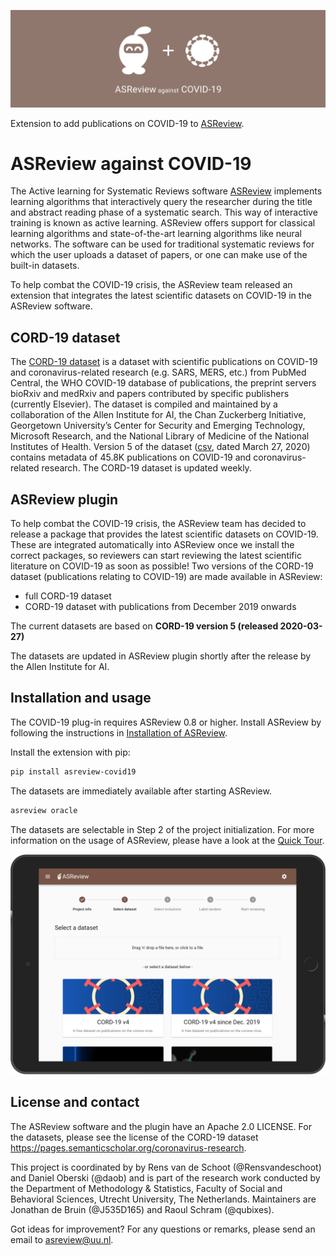 ![ASReview for COVID19](https://github.com/asreview/asreview/blob/master/images/intro-covid19-small.png?raw=true)

Extension to add publications on COVID-19 to [ASReview](https://github.com/asreview/asreview).

# ASReview against COVID-19
The Active learning for Systematic Reviews software [ASReview](https://github.com/asreview/asreview) implements learning algorithms that interactively query the researcher during the title and abstract reading phase of a systematic search. This way of interactive training is known as active learning. ASReview offers support for classical learning algorithms and state-of-the-art learning algorithms like neural networks. The software can be used for traditional systematic reviews for which the user uploads a dataset of papers, or one can make use of the built-in datasets. 

To help combat the COVID-19 crisis, the ASReview team released an extension that integrates the latest scientific datasets on COVID-19 in the ASReview software.

## CORD-19 dataset
The [CORD-19 dataset](https://pages.semanticscholar.org/coronavirus-research) is a dataset with scientific publications on COVID-19 and coronavirus-related research (e.g. SARS, MERS, etc.) from PubMed Central, the WHO COVID-19 database of publications, the preprint servers bioRxiv and medRxiv and papers contributed by specific publishers (currently Elsevier). The dataset is compiled and maintained by a collaboration of the Allen Institute for AI, the Chan Zuckerberg Initiative, Georgetown University’s Center for Security and Emerging Technology, Microsoft Research, and the National Library of Medicine of the National Institutes of Health. Version 5 of the dataset ([csv](https://ai2-semanticscholar-cord-19.s3-us-west-2.amazonaws.com/2020-03-27/metadata.csv), dated March 27, 2020) contains metadata of 45.8K publications on COVID-19 and coronavirus-related research. The CORD-19 dataset is updated weekly. 

## ASReview plugin

To help combat the COVID-19 crisis, the ASReview team has decided to release a package that provides the latest scientific datasets on COVID-19. These are integrated automatically into ASReview once we install the correct packages, so reviewers can start reviewing the latest scientific literature on COVID-19 as soon as possible!
Two versions of the CORD-19 dataset (publications relating to COVID-19) are made available in ASReview: 

- full CORD-19 dataset
- CORD-19 dataset with publications from December 2019 onwards

The current datasets are based on **CORD-19 version 5 (released 2020-03-27)**

The datasets are updated in ASReview plugin shortly after the release by the Allen Institute for AI. 

## Installation and usage

The COVID-19 plug-in requires ASReview 0.8 or higher. Install ASReview by following the instructions in [Installation of ASReview](https://asreview.readthedocs.io/en/latest/installation.html). 

Install the extension with pip:

```bash
pip install asreview-covid19
```

The datasets are immediately available after starting ASReview. 

```bash
asreview oracle
```

The datasets are selectable in Step 2 of the project initialization. For more information on the usage of ASReview, please have a look at the [Quick Tour](https://asreview.readthedocs.io/en/latest/quicktour.html). 

[![ASReview CORD19 datasets](https://github.com/asreview/asreview/blob/master/images/asrewiew-plugin-cord19-dataset.png?raw=true)](https://github.com/asreview/asreview-covid19)

## License and contact

The ASReview software and the plugin have an Apache 2.0 LICENSE. For the datasets, please see the license of the CORD-19 dataset https://pages.semanticscholar.org/coronavirus-research. 

This project is coordinated by by Rens van de Schoot (@Rensvandeschoot) and Daniel Oberski (@daob) and is part of the research work conducted by the Department of Methodology & Statistics, Faculty of Social and Behavioral Sciences, Utrecht University, The Netherlands. Maintainers are Jonathan de Bruin (@J535D165) and Raoul Schram (@qubixes).

Got ideas for improvement? For any questions or remarks, please send an email to asreview@uu.nl.
